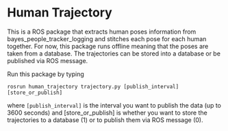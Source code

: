 # Human Trajectory
This is a ROS package that extracts human poses information from bayes_people_tracker_logging and stitches each pose for each human together. For now, this package runs offline meaning that the poses are taken from a database. The trajectories can be stored into a database or be published via ROS message.

Run this package by typing 

```
rosrun human_trajectory trajectory.py [publish_interval] [store_or_publish]
```

where ```[publish_interval]``` is the interval you want to publish the data (up to 3600 seconds) and [store_or_publish] is whether you want to store the trajectories to a database (1) or to publish them via ROS message (0).

